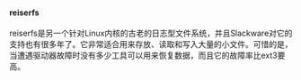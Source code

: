 #### reiserfs

reiserfs是另一个针对Linux内核的古老的日志型文件系统，并且Slackware对它的支持也有很多年了。它非常适合用来存放、读取和写入大量的小文件。可惜的是，当遭遇驱动器故障时没有多少工具可以用来恢复数据，而且它的故障率比ext3要高。
